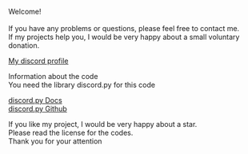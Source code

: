 <p>Welcome! <br> <br>
    If you have any problems or questions, please feel free to contact me. <br>
    If my projects help you, I would be very happy about a small voluntary donation.</p>

<a href="https://discord.com/users/1067204055929192548">My discord profile</a>

<p>Information about the code <br>
    You need the library discord.py for this code</p>

<a href="https://discordpy.readthedocs.io/en/stable/">discord.py Docs</a> <br>
<a href="https://github.com/Rapptz/discord.py">discord.py Github</a>

<p>If you like my project, I would be very happy about a star. <br>
    Please read the license for the codes. <br>
    Thank you for your attention
</p>
